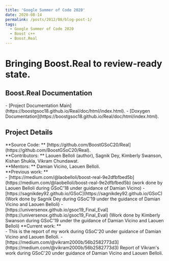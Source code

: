```yaml
---
title: 'Google Summer of Code 2020'
date: 2020-08-14
permalink: /posts/2012/08/blog-post-1/
tags:
  - Google Summer of Code 2020
  - Boost c++
  - Boost.Real
---
```


<h1>Bringing Boost.Real to review-ready state.</h1>
<h2>Boost.Real Documentation</h2>
- [Project Documentation Main](https://boostgsoc18.github.io/Real/doc/html/index.html).
- [Doxygen Documentation](https://boostgsoc18.github.io/Real/doc/html/index.html).

<h2>Project Details</h2>
**Source Code: ** [https://github.com/BoostGSoC20/Real](https://github.com/BoostGSoC20/Real).<br>
**Contributors: ** Laouen Belloli (author), Sagnik Dey, Kimberly Swanson, Kishan Shukla, Vikram Chundawat.<br>
**Mentors: ** Damian Vicino, Laouen Belloli.<br>
**Previous work: **<br>
- [https://medium.com/@laobelloli/boost-real-9e2dfbfbed5b](https://medium.com/@laobelloli/boost-real-9e2dfbfbed5b) (work done by Laouen Belloli during GSoC'18 under guidance of Damian Vicino)
- [https://sagnikdey92.github.io/GSoC](https://sagnikdey92.github.io/GSoC) (Work done by Sagnik Dey during GSoC'19 under the guidance of Damian Vicino and Laouen Belloli)
- [https://universenox.github.io/gsoc19_Final_Eval](https://universenox.github.io/gsoc19_Final_Eval) (Work done by Kimberly Swanson during GSoC'19 under the guidance of Damian Vicino and Laouen Belloli)
**Current work: **<br>
- This is the report of my work during GSoC'20 under guidance of Damian Vicino and Laouen Belloli.
- [https://medium.com/@vikram2000b/56b2582773d3](https://medium.com/@vikram2000b/56b2582773d3) Report of Vikram's work during GSoC'20 under guidance of Damian Vicino and Laouen Belloli.


